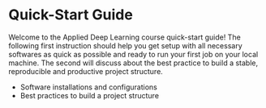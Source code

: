 # Quick-Start Guide

Welcome to the Applied Deep Learning course quick-start guide! The following first instruction should help you get setup with all necessary softwares as quick as possible and ready to run your first job on your local machine. The second will discuss about the best practice to build a stable, reproducible and productive project structure. 

* Software installations and configurations
* Best practices to build a project structure
